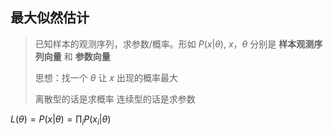 ## 最大似然估计

> 已知样本的观测序列，求参数/概率。形如 $P(x|\theta)$,
> $x，\theta$ 分别是 **样本观测序列向量** 和 **参数向量**
>
> 思想：找一个 $\theta$ 让 $x$ 出现的概率最大
>
> 离散型的话是求概率
> 连续型的话是求参数

$L(\theta) = P(x|\theta) = \prod_{i} P(x_{i}|\theta)$


